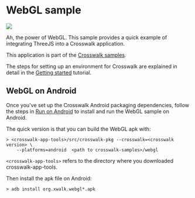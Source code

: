 # WebGL sample

<img class='sample-thumb' src='/assets/sampapp-icon-webgl.png'>

Ah, the power of WebGL. This sample provides a quick example of integrating ThreeJS into a Crosswalk application.

This application is part of the
[Crosswalk samples](https://github.com/crosswalk-project/crosswalk-samples).

The steps for setting up an environment for Crosswalk are explained
in detail in the [Getting started](/documentation/getting_started.html)
tutorial.

## WebGL on Android

Once you've set up the Crosswalk Android packaging dependencies,
follow the steps in [Run on Android](/documentation/android/run_on_android.html)
to install and run the WebGL sample on Android.

The quick version is that you can build the WebGL apk with:

```cmdline
> <crosswalk-app-tools>/src/crosswalk-pkg --crosswalk=<crosswalk version> \
    --platforms=android  <path to crosswalk-samples>/webgl
```

`<crosswalk-app-tools>` refers to the directory where you downloaded crosswalk-app-tools.

Then install the apk file on Android:

```cmdline
> adb install org.xwalk.webgl*.apk
```

